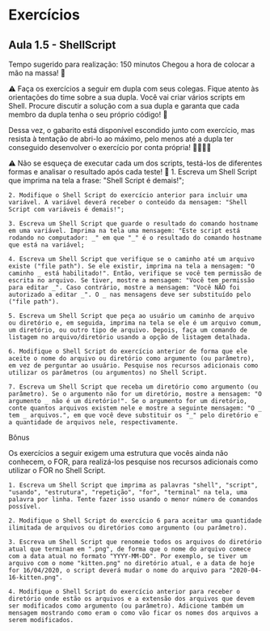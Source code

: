 # Exercícios

## Aula 1.5 - ShellScript
Tempo sugerido para realização: 150 minutos
Chegou a hora de colocar a mão na massa! 🥖

⚠️ Faça os exercícios a seguir em dupla com seus colegas. Fique atento às orientações do time sobre a sua dupla.
Você vai criar vários scripts em Shell. Procure discutir a solução com a sua dupla e garanta que cada membro da dupla tenha o seu próprio código! 📌

Dessa vez, o gabarito está disponível escondido junto com exercício, mas resista à tentação de abri-lo ao máximo, pelo menos até a dupla ter conseguido desenvolver o exercício por conta própria! 🤜🏼🤛🏼

⚠️ Não se esqueça de executar cada um dos scripts, testá-los de diferentes formas e analisar o resultado após cada teste! 🔎
	1. Escreva um Shell Script que imprima na tela a frase: "Shell Script é demais!";
	
	2. Modifique o Shell Script do exercício anterior para incluir uma variável. A variável deverá receber o conteúdo da mensagem: "Shell Script com variáveis é demais!";
	
	3. Escreva um Shell Script que guarde o resultado do comando hostname em uma variável. Imprima na tela uma mensagem: "Este script está rodando no computador: _" em que "_" é o resultado do comando hostname que está na variável;
	
	4. Escreva um Shell Script que verifique se o caminho até um arquivo existe ("file path"). Se ele existir, imprima na tela a mensagem: "O caminho _ está habilitado!". Então, verifique se você tem permissão de escrita no arquivo. Se tiver, mostre a mensagem: "Você tem permissão para editar _". Caso contrário, mostre a mensagem: "Você NÃO foi autorizado a editar _". O _ nas mensagens deve ser substituído pelo ("file path").
	
	5. Escreva um Shell Script que peça ao usuário um caminho de arquivo ou diretório e, em seguida, imprima na tela se ele é um arquivo comum, um diretório, ou outro tipo de arquivo. Depois, faça um comando de listagem no arquivo/diretório usando a opção de listagem detalhada.
	
	6. Modifique o Shell Script do exercício anterior de forma que ele aceite o nome do arquivo ou diretório como argumento (ou parâmetro), em vez de perguntar ao usuário. Pesquise nos recursos adicionais como utilizar os parâmetros (ou argumentos) no Shell Script.
	
	7. Escreva um Shell Script que receba um diretório como argumento (ou parâmetro). Se o argumento não for um diretório, mostre a mensagem: "O argumento _ não é um diretório!". Se o argumento for um diretório, conte quantos arquivos existem nele e mostre a seguinte mensagem: "O _ tem _ arquivos.", em que você deve substituir os "_" pelo diretório e a quantidade de arquivos nele, respectivamente.


Bônus

Os exercícios a seguir exigem uma estrutura que vocês ainda não conhecem, o FOR, para realizá-los pesquise nos recursos adicionais como utilizar o FOR no Shell Script.

	1. Escreva um Shell Script que imprima as palavras "shell", "script", "usando", "estrutura", "repetição", "for", "terminal" na tela, uma palavra por linha. Tente fazer isso usando o menor número de comandos possível.
	
	2. Modifique o Shell Script do exercício 6 para aceitar uma quantidade ilimitada de arquivos ou diretórios como argumento (ou parâmetro).
	
	3. Escreva um Shell Script que renomeie todos os arquivos do diretório atual que terminam em ".png", de forma que o nome do arquivo comece com a data atual no formato "YYYY-MM-DD". Por exemplo, se tiver um arquivo com o nome "kitten.png" no diretório atual, e a data de hoje for 16/04/2020, o script deverá mudar o nome do arquivo para "2020-04-16-kitten.png".
	
	4. Modifique o Shell Script do exercício anterior para receber o diretório onde estão os arquivos e a extensão dos arquivos que devem ser modificados como argumento (ou parâmetro). Adicione também um mensagem mostrando como eram o como vão ficar os nomes dos arquivos a serem modificados.
	
